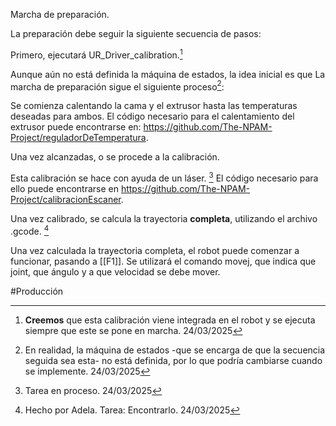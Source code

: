 Marcha de preparación.

La preparación debe seguir la siguiente secuencia de pasos:

Primero, ejecutará UR_Driver_calibration.[^1]

Aunque aún no está definida la máquina de estados, la idea inicial es que 
La marcha de preparación sigue el siguiente proceso[^2]:

Se comienza calentando la cama y el extrusor hasta las temperaturas deseadas para ambos. 
El código necesario para el calentamiento del extrusor puede encontrarse en: https://github.com/The-NPAM-Project/reguladorDeTemperatura. 


Una vez alcanzadas, o se procede a la calibración. 

Esta calibración se hace con ayuda de un láser. [^3] El código necesario para ello puede encontrarse en https://github.com/The-NPAM-Project/calibracionEscaner. 

Una vez calibrado, se calcula la trayectoria **completa**, utilizando el archivo .gcode. [^4]

Una vez calculada la trayectoria completa, el robot puede comenzar a funcionar, pasando a [[F1]]. Se utilizará el comando movej, que indica que joint, que ángulo y a que velocidad se debe mover. 

#Producción 


[^1]: **Creemos** que esta calibración viene integrada en el robot y se ejecuta siempre que este se pone en marcha. 24/03/2025

[^2]: En realidad, la máquina de estados -que se encarga de que la secuencia seguida sea esta- no está definida, por lo que podría cambiarse cuando se implemente. 24/03/2025

[^3]: Tarea en proceso. 24/03/2025

[^4]: Hecho por Adela. Tarea: Encontrarlo. 24/03/2025
